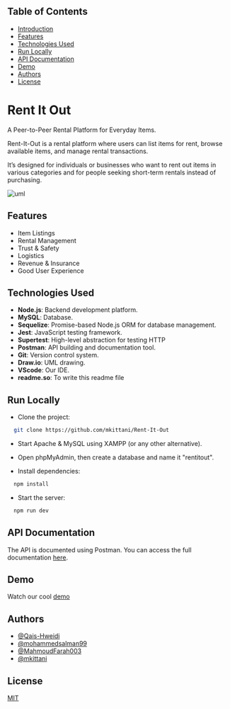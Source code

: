 
## Table of Contents

- [Introduction](#Rent-It-Out)
- [Features](#features)
- [Technologies Used](#technologies-used)
- [Run Locally](#Run-Locally)
- [API Documentation](#api-documentation)
- [Demo](#demo)
- [Authors](#authors)
- [License](#license)
# Rent It Out

A Peer-to-Peer Rental Platform for Everyday Items.

Rent-It-Out is a rental platform where users can list items for rent, browse available items, and manage rental transactions.

It’s designed for individuals or businesses who want to rent out items in various categories and for people seeking short-term rentals instead of purchasing.

![uml](https://github.com/user-attachments/assets/3ac0828d-18f5-4045-80c5-7b7d56f230d6)

## Features

- Item Listings
- Rental Management
- Trust & Safety
- Logistics
- Revenue & Insurance
- Good User Experience

## Technologies Used

- **Node.js**: Backend development platform.
- **MySQL**: Database.
- **Sequelize**: Promise-based Node.js ORM for database management.
- **Jest**: JavaScript testing framework.
- **Supertest**: High-level abstraction for testing HTTP
- **Postman**: API building and documentation tool.
- **Git**: Version control system.
- **Draw.io**: UML drawing.
- **VScode**: Our IDE.
- **readme.so**: To write this readme file
## Run Locally

- Clone the project:

```bash
  git clone https://github.com/mkittani/Rent-It-Out
```

- Start Apache & MySQL using XAMPP (or any other alternative).

- Open phpMyAdmin, then create a database and name it "rentitout".

- Install dependencies:

```bash
  npm install
```

- Start the server:

```bash
  npm run dev
```


## API Documentation

The API is documented using Postman. You can access the full documentation [here](https://documenter.getpostman.com/view/39239724/2sAY4xB2c8).



## Demo

Watch our cool [demo](https://linktodocumentation)
## Authors

- [@Qais-Hweidi](https://github.com/Qais-Hweidi)
- [@mohammedsalman99](https://github.com/mohammedsalman99)
- [@MahmoudFarah003](https://github.com/MahmoudFarah003)
- [@mkittani](https://github.com/mkittani)
## License

[MIT](/LICENSE)
